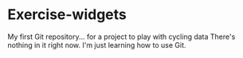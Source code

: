 # Exercise-widgets
My first Git repository... for a project to play with cycling data
There's nothing in it right now.  I'm just learning how to use Git.

